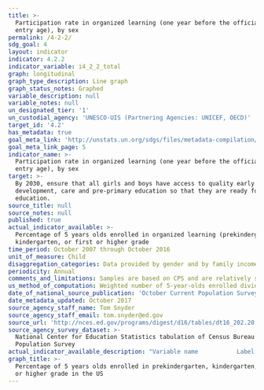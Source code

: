 ```yaml
---
title: >-
  Participation rate in organized learning (one year before the official primary
  entry age), by sex
permalink: /4-2-2/
sdg_goal: 4
layout: indicator
indicator: 4.2.2
indicator_variable: i4_2_2_total
graph: longitudinal
graph_type_description: Line graph
graph_status_notes: Graphed
variable_description: null
variable_notes: null
un_designated_tier: '1'
un_custodial_agency: 'UNESCO-UIS (Partnering Agencies: UNICEF, OECD)'
target_id: '4.2'
has_metadata: true
goal_meta_link: 'http://unstats.un.org/sdgs/files/metadata-compilation/Metadata-Goal-4.pdf'
goal_meta_link_page: 5
indicator_name: >-
  Participation rate in organized learning (one year before the official primary
  entry age), by sex
target: >-
  By 2030, ensure that all girls and boys have access to quality early childhood
  development, care and pre-primary education so that they are ready for primary
  education.
source_title: null
source_notes: null
published: true
actual_indicator_available: >-
  Percentage of 5 years olds enrolled in organized learning (prekindergarten,
  kindergarten, or first or higher grade
time_period: October 2007 through October 2016
unit_of_measure: Child
disaggregation_categories: Data provided by gender and by family income quintile (lowest and higest)
periodicity: Annual
comments_and_limitations: Samples are based on CPS and are relatively small.
us_method_of_computation: Weighted number of 5-year-olds enrolled divided by 5-year-old population
date_of_national_source_publication: 'October Current Population Survey, 2007 through 2016'
date_metadata_updated: October 2017
source_agency_staff_name: Tom Snyder
source_agency_staff_email: tom.snyder@ed.gov
source_url: 'http://nces.ed.gov/programs/digest/d16/tables/dt16_202.20.asp?current=yes'
source_agency_survey_dataset: >-
  National Center for Education Statistics tabulation of Census Bureau Current
  Population Survey
actual_indicator_available_description: "Variable name           Label i4_2_2_total\t        Total i4_2_2_male\t            Male i4_2_2_female        \tFemale i4_2_2_q1_low\t        Lowest quintile (Q1) i4_2_2_q2_middle_low\tMiddle low quintile (Q2) i4_2_2_q3_middle\t    Middle quintile (Q3) i4_2_2_q4_middle_high\tMiddle high quintile (Q4) i4_2_2_q5_high\t        Highest quintile (Q5)"
graph_title: >-
  Percentage of 5 years olds enrolled in prekindergarten, kindergarten, or first
  or higher grade in the US
---
```

